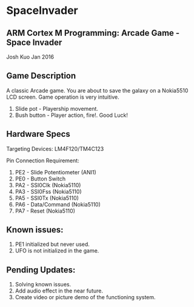 # SpaceInvader

ARM Cortex M Programming: Arcade Game - Space Invader
-----------------------------

Josh Kuo
Jan 2016

Game Description
-----------------------------
A classic Arcade game. 
You are about to save the galaxy on a Nokia5510 LCD screen. 
Game operation is very intuitive. 
1) Slide pot - Playership movement.
2) Bush button - Player action, fire!. 
Good Luck!

Hardware Specs
-----------------------------
Targeting Devices:	LM4F120/TM4C123
 
Pin Connection Requirement:
 
 1. PE2	-	Slide Potentiometer (ANI1)
 2. PE0	-	Button Switch
 3. PA2	-	SSI0Clk (Nokia5110)
 4. PA3	-	SSI0Fss (Nokia5110)
 5. PA5	-	SSI0Tx	(Nokia5110)
 6. PA6	-	Data/Command (Nokia5110)
 7. PA7	-	Reset (Nokia5110)


Known issues:
-----------------------------
1) PE1 initialized but never used.
2) UFO is not initialized in the game.

Pending Updates:
-----------------------------
1) Solving known issues.
2) Add audio effect in the near future.
3) Create video or picture demo of the functioning system.
